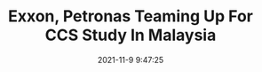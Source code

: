 ---
"title": "Exxon, Petronas Teaming Up For CCS Study In Malaysia"
"date": "2021-11-9 9:47:25"
"feed_name": "RIGZONE"
"feed_website": "http://www.rigzone.com/"
"feed_rss": "http://www.rigzone.com/news/rss/rigzone_latest.aspx"
"link": "https://www.rigzone.com/news/exxon_petronas_teaming_up_for_ccs_study_in_malaysia-09-nov-2021-166946-article/?rss=true"
"source": "None"
"file": "_posts/2021-1-1-9d8c2d55ec4135a2d973cd5a48d64231020e065b.md"
"accident": "0"
"drilling": "0"
"dead": "0"
"injured": "0"
"arrested": "0"
"place": "unknown place"
"where": "unknown site"
"causes": "unknown"
"place_uri": "unknown place"
---